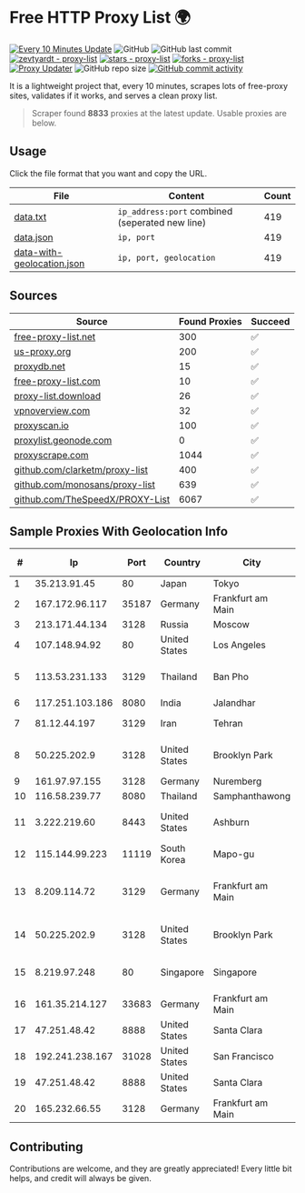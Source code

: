 
# Free HTTP Proxy List 🌍

[![Every 10 Minutes Update](https://github.com/mertguvencli/http-proxy-list/actions/workflows/main.yml/badge.svg?branch=main)](https://github.com/mertguvencli/http-proxy-list/actions/workflows/main.yml)
![GitHub](https://img.shields.io/github/license/mertguvencli/http-proxy-list)
![GitHub last commit](https://img.shields.io/github/last-commit/mertguvencli/http-proxy-list)
[![zevtyardt - proxy-list](https://img.shields.io/static/v1?label=zevtyardt&message=proxy-list&color=blue&logo=github)](https://github.com/zevtyardt/proxy-list "Go to GitHub repo")
[![stars - proxy-list](https://img.shields.io/github/stars/zevtyardt/proxy-list?style=social)](https://github.com/zevtyardt/proxy-list)
[![forks - proxy-list](https://img.shields.io/github/forks/zevtyardt/proxy-list?style=social)](https://github.com/zevtyardt/proxy-list)
[![Proxy Updater](https://github.com/zevtyardt/proxy-list/workflows/Proxy%20Updater/badge.svg)](https://github.com/zevtyardt/proxy-list/actions?query=workflow:"Proxy+Updater")
![GitHub repo size](https://img.shields.io/github/repo-size/zevtyardt/proxy-list)
[![GitHub commit activity](https://img.shields.io/github/commit-activity/m/zevtyardt/proxy-list?logo=commits)](https://github.com/zevtyardt/proxy-list/commits/main)

It is a lightweight project that, every 10 minutes, scrapes lots of free-proxy sites, validates if it works, and serves a clean proxy list.

> Scraper found **8833** proxies at the latest update. Usable proxies are below.

## Usage

Click the file format that you want and copy the URL.

|File|Content|Count|
|----|-------|-----|
|[data.txt](https://raw.githubusercontent.com/mertguvencli/http-proxy-list/main/proxy-list/data.txt)|`ip_address:port` combined (seperated new line)|419|
|[data.json](https://raw.githubusercontent.com/mertguvencli/http-proxy-list/main/proxy-list/data.json)|`ip, port`|419|
|[data-with-geolocation.json](https://raw.githubusercontent.com/mertguvencli/http-proxy-list/main/proxy-list/data-with-geolocation.json)|`ip, port, geolocation`|419|

## Sources

|Source|Found Proxies|Succeed|
|------|-------------|-------|
|[free-proxy-list.net](https://free-proxy-list.net)|300|✅|
|[us-proxy.org](https://www.us-proxy.org)|200|✅|
|[proxydb.net](http://proxydb.net)|15|✅|
|[free-proxy-list.com](https://free-proxy-list.com/?page=&port=&type%5B%5D=http&type%5B%5D=https&up_time=0&search=Search)|10|✅|
|[proxy-list.download](https://www.proxy-list.download/HTTP)|26|✅|
|[vpnoverview.com](https://vpnoverview.com/privacy/anonymous-browsing/free-proxy-servers)|32|✅|
|[proxyscan.io](https://www.proxyscan.io)|100|✅|
|[proxylist.geonode.com](https://proxylist.geonode.com/api/proxy-list?limit=300&page=1&sort_by=lastChecked&sort_type=desc&protocols=http,https)|0|✅|
|[proxyscrape.com](https://api.proxyscrape.com/v2/?request=displayproxies&protocol=http&timeout=10000&country=all&ssl=all&anonymity=all)|1044|✅|
|[github.com/clarketm/proxy-list](https://raw.githubusercontent.com/clarketm/proxy-list/master/proxy-list-raw.txt)|400|✅|
|[github.com/monosans/proxy-list](https://raw.githubusercontent.com/monosans/proxy-list/main/proxies/http.txt)|639|✅|
|[github.com/TheSpeedX/PROXY-List](https://raw.githubusercontent.com/TheSpeedX/PROXY-List/master/http.txt)|6067|✅|


## Sample Proxies With Geolocation Info

|#|Ip|Port|Country|City|Internet Service Provider|
|-|--|----|-------|----|-------------------------|
|1|35.213.91.45|80|Japan|Tokyo|Google LLC|
|2|167.172.96.117|35187|Germany|Frankfurt am Main|DigitalOcean, LLC|
|3|213.171.44.134|3128|Russia|Moscow|JSC Comcor|
|4|107.148.94.92|80|United States|Los Angeles|PEG TECH INC|
|5|113.53.231.133|3129|Thailand|Ban Pho|TOT Public Company Limited|
|6|117.251.103.186|8080|India|Jalandhar|BSNL Internet|
|7|81.12.44.197|3129|Iran|Tehran|RESPINA Networks|
|8|50.225.202.9|3128|United States|Brooklyn Park|Comcast Cable Communications, LLC|
|9|161.97.97.155|3128|Germany|Nuremberg|Contabo GmbH|
|10|116.58.239.77|8080|Thailand|Samphanthawong|CAT-BB|
|11|3.222.219.60|8443|United States|Ashburn|Amazon Technologies Inc.|
|12|115.144.99.223|11119|South Korea|Mapo-gu|HAIonNet|
|13|8.209.114.72|3129|Germany|Frankfurt am Main|Alibaba.com Singapore E-Commerce Private Limited|
|14|50.225.202.9|3128|United States|Brooklyn Park|Comcast Cable Communications, LLC|
|15|8.219.97.248|80|Singapore|Singapore|Alibaba (US) Technology Co., Ltd.|
|16|161.35.214.127|33683|Germany|Frankfurt am Main|DigitalOcean, LLC|
|17|47.251.48.42|8888|United States|Santa Clara|Alibaba.com LLC|
|18|192.241.238.167|31028|United States|San Francisco|DigitalOcean, LLC|
|19|47.251.48.42|8888|United States|Santa Clara|Alibaba.com LLC|
|20|165.232.66.55|3128|Germany|Frankfurt am Main|DigitalOcean, LLC|



## Contributing

Contributions are welcome, and they are greatly appreciated! Every
little bit helps, and credit will always be given.

